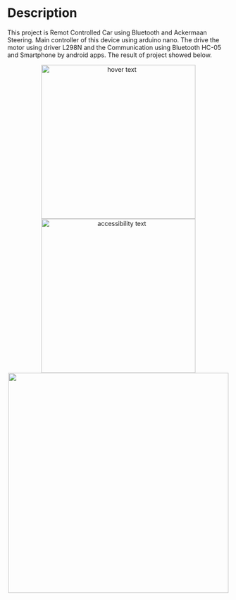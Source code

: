 # Description #
This project is Remot Controlled Car using Bluetooth and Ackermaan Steering. Main controller of this device using arduino nano. The drive the motor using  driver L298N and the Communication using Bluetooth HC-05 and Smartphone by android apps. The result of project showed below.

<p align="center">
  <img src="https://user-images.githubusercontent.com/51043477/72825142-19e81080-3ca9-11ea-83a1-4a5595a5e246.jpg" width="350" title="hover text">
  <img src="https://user-images.githubusercontent.com/51043477/72825144-19e81080-3ca9-11ea-92c5-550b16449f7b.jpg" width="350" alt="accessibility text">
  
  <img src="https://user-images.githubusercontent.com/51043477/72826060-b828a600-3caa-11ea-9053-648e2945a410.jpg" width="500">
</p>

